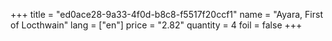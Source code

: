 +++
title = "ed0ace28-9a33-4f0d-b8c8-f5517f20ccf1"
name = "Ayara, First of Locthwain"
lang = ["en"]
price = "2.82"
quantity = 4
foil = false
+++
